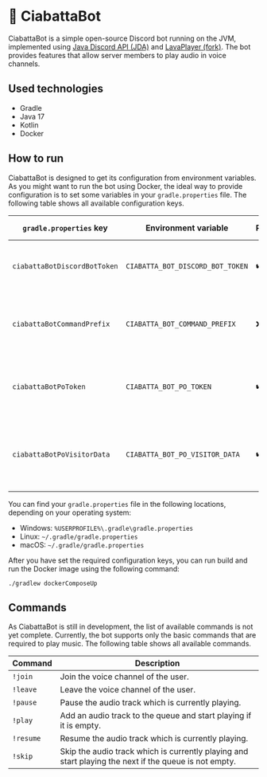 # :baguette_bread: CiabattaBot

CiabattaBot is a simple open-source Discord bot running on the JVM, implemented using [Java Discord API (JDA)](https://github.com/DV8FromTheWorld/JDA) and [LavaPlayer (fork)](https://github.com/Walkyst/lavaplayer-fork).
The bot provides features that allow server members to play audio in voice channels.

## Used technologies

- Gradle
- Java 17
- Kotlin
- Docker

## How to run

CiabattaBot is designed to get its configuration from environment variables.
As you might want to run the bot using Docker, the ideal way to provide configuration is to set some variables in your `gradle.properties` file.
The following table shows all available configuration keys.

| `gradle.properties` key      | Environment variable              | Required?          | Default value | Description                                                           |
|------------------------------|-----------------------------------|--------------------|---------------|-----------------------------------------------------------------------|
| `ciabattaBotDiscordBotToken` | `CIABATTA_BOT_DISCORD_BOT_TOKEN`  | :heavy_check_mark: | -             | The bot token of your Discord bot.                                    |
| `ciabattaBotCommandPrefix`   | `CIABATTA_BOT_COMMAND_PREFIX`     | :x:                | `!`           | The command prefix of your Discord bot.                               |
| `ciabattaBotPoToken`         | `CIABATTA_BOT_PO_TOKEN`           | :heavy_check_mark: | -             | A proof of origin token required to stream music from YouTube.        |
| `ciabattaBotPoVisitorData`   | `CIABATTA_BOT_PO_VISITOR_DATA`    | :heavy_check_mark: | -             | A proof of origin visitor data required to stream music from YouTube. |

You can find your `gradle.properties` file in the following locations, depending on your operating system:

- Windows: `%USERPROFILE%\.gradle\gradle.properties`
- Linux: `~/.gradle/gradle.properties`
- macOS: `~/.gradle/gradle.properties`

After you have set the required configuration keys, you can run build and run the Docker image using the following
command:

```shell
./gradlew dockerComposeUp
```

## Commands

As CiabattaBot is still in development, the list of available commands is not yet complete.
Currently, the bot supports only the basic commands that are required to play music.
The following table shows all available commands.

| Command   | Description                                                                                           |
|-----------|-------------------------------------------------------------------------------------------------------|
| `!join`   | Join the voice channel of the user.                                                                   |
| `!leave`  | Leave the voice channel of the user.                                                                  |
| `!pause`  | Pause the audio track which is currently playing.                                                     |
| `!play`   | Add an audio track to the queue and start playing if it is empty.                                     |
| `!resume` | Resume the audio track which is currently playing.                                                    |
| `!skip`   | Skip the audio track which is currently playing and start playing the next if the queue is not empty. |

